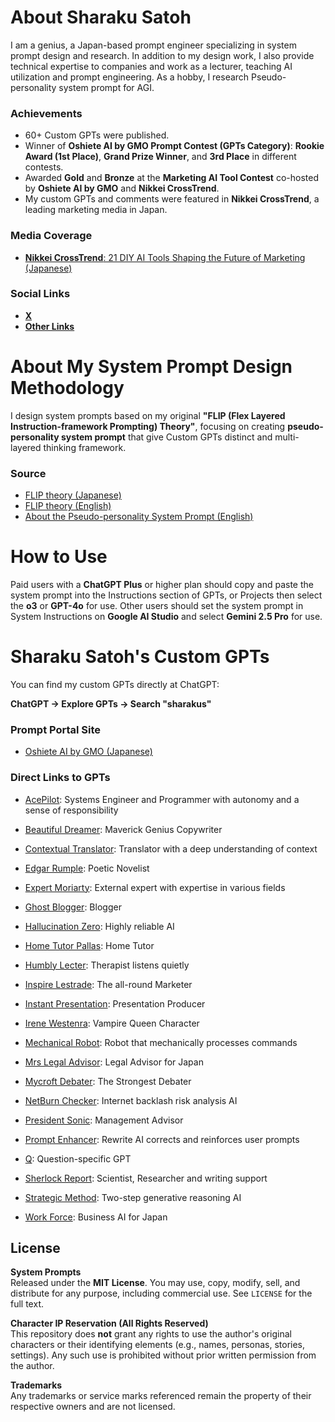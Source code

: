 # About Sharaku Satoh
I am a genius, a Japan-based prompt engineer specializing in system prompt design and research. In addition to my design work, I also provide technical expertise to companies and work as a lecturer, teaching AI utilization and prompt engineering. As a hobby, I research Pseudo-personality system prompt for AGI.

### Achievements
- 60+ Custom GPTs were published.
- Winner of **Oshiete AI by GMO Prompt Contest (GPTs Category)**: **Rookie Award (1st Place)**, **Grand Prize Winner**, and **3rd Place** in different contests.
- Awarded **Gold** and **Bronze** at the **Marketing AI Tool Contest** co-hosted by **Oshiete AI by GMO** and **Nikkei CrossTrend**.
- My custom GPTs and comments were featured in **Nikkei CrossTrend**, a leading marketing media in Japan.

### Media Coverage
- [**Nikkei CrossTrend**: 21 DIY AI Tools Shaping the Future of Marketing (Japanese)](https://xtrend.nikkei.com/atcl/contents/18/01071/00004/)

### Social Links
- [**X**](https://x.com/sharakus)
- [**Other Links**](https://linktr.ee/Sharakus)

# About My System Prompt Design Methodology

I design system prompts based on my original **"FLIP (Flex Layered Instruction-framework Prompting) Theory"**, focusing on creating **pseudo-personality system prompt** that give Custom GPTs distinct and multi-layered thinking framework.

### Source

- [FLIP theory (Japanese)](https://note.com/sharakusatoh/n/n6667ea9845b2)
- [FLIP theory (English)](https://medium.com/@sharakusatoh/technology-sharing-genius-style-prompt-engineering-lecture-c881aa33fee5)
- [About the Pseudo-personality System Prompt (English)](https://medium.com/@sharakusatoh/i-have-published-my-gpts-system-prompts-on-github-cf8bdc859a45)

# How to Use

Paid users with a **ChatGPT Plus** or higher plan should copy and paste the system prompt into the Instructions section of GPTs, or Projects then select the **o3** or **GPT-4o** for use. Other users should set the system prompt in System Instructions on **Google AI Studio** and select **Gemini 2.5 Pro** for use.

# Sharaku Satoh's Custom GPTs

You can find my custom GPTs directly at ChatGPT:

**ChatGPT → Explore GPTs → Search "sharakus"**

### Prompt Portal Site

- [Oshiete AI by GMO (Japanese)](https://oshiete.ai/profiles/F5smI1a55WeeZ0aKHaa9n24)

### Direct Links to GPTs

- [AcePilot](https://chatgpt.com/g/g-yDtIZx91o-acepilot): Systems Engineer and Programmer with autonomy and a sense of responsibility

- [Beautiful Dreamer](https://chatgpt.com/g/g-OrB2uJpX9-beautiful-dreamer): Maverick Genius Copywriter

- [Contextual Translator](https://chatgpt.com/g/g-46bV73g3g-contextual-translator): Translator with a deep understanding of context

- [Edgar Rumple](https://chatgpt.com/g/g-qRDGbwGqb-edgar-rumple): Poetic Novelist

- [Expert Moriarty](https://chatgpt.com/g/g-sHhQS3vZX-expert-moriarty): External expert with expertise in various fields

- [Ghost Blogger](https://chatgpt.com/g/g-IRcGhRDU6-ghost-blogger): Blogger

- [Hallucination Zero](https://chatgpt.com/g/g-btZuKyZy8-hallucination-zero): Highly reliable AI

- [Home Tutor Pallas](https://chatgpt.com/g/g-bFPWR660R-jia-ting-jiao-shi-noharasuxian-sheng): Home Tutor

- [Humbly Lecter](https://chatgpt.com/g/g-6798aeab71f88191892d7663ec2117c3-humbly-lecter): Therapist listens quietly

- [Inspire Lestrade](https://chatgpt.com/g/g-4daKPOg71-inspire-lestrade): The all-round Marketer

- [Instant Presentation](https://chatgpt.com/g/g-67a32a7615588191a49cc375a3e82215-instant-presentation): Presentation Producer

- [Irene Westenra](https://chatgpt.com/g/g-673d7ab70e948191aea61fdcc140157a-irene-westenra): Vampire Queen Character

- [Mechanical Robot](https://chatgpt.com/g/g-f9t32kq2t-mechanical-robot): Robot that mechanically processes commands

- [Mrs Legal Advisor](https://chatgpt.com/g/g-CwDK0TrT7-minnanofa-lu-atohaisa): Legal Advisor for Japan

- [Mycroft Debater](https://chatgpt.com/g/g-VpbvRyj6P-mycroft-debater): The Strongest Debater

- [NetBurn Checker](https://chatgpt.com/g/g-AO2TGRR7m-netburn-checker): Internet backlash risk analysis AI

- [President Sonic](https://chatgpt.com/g/g-67ac48494e8c8191abdddbb4ac26a7ad-president-sonic): Management Advisor

- [Prompt Enhancer](https://chatgpt.com/g/g-IRhaxtGoo-prompt-enhancer): Rewrite AI corrects and reinforces user prompts

- [Q](https://chatgpt.com/g/g-673fd75be5d88191832fb643f392e578-q): Question-specific GPT

- [Sherlock Report](https://chatgpt.com/g/g-nCt93Mp8u-sherlock-report): Scientist, Researcher and writing support

- [Strategic Method](https://chatgpt.com/g/g-30aQrQAQb-strategic-method): Two-step generative reasoning AI

- [Work Force](https://chatgpt.com/g/g-DqxBD9xne-work-force): Business AI for Japan

## License

**System Prompts**  
Released under the **MIT License**. You may use, copy, modify, sell, and distribute for any purpose, including commercial use. See `LICENSE` for the full text.

**Character IP Reservation (All Rights Reserved)**  
This repository does **not** grant any rights to use the author's original characters or their identifying elements (e.g., names, personas, stories, settings). Any such use is prohibited without prior written permission from the author.

**Trademarks**  
Any trademarks or service marks referenced remain the property of their respective owners and are not licensed.
